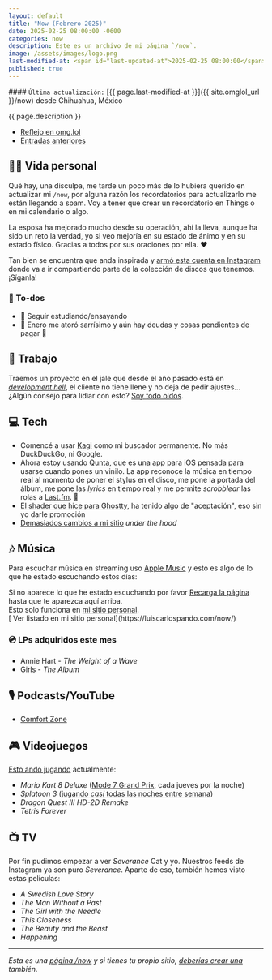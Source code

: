 ```yaml
---
layout: default
title: "Now (Febrero 2025)"
date: 2025-02-25 08:00:00 -0600
categories: now
description: Este es un archivo de mi página `/now`.
image: /assets/images/logo.png
last-modified-at: <span id="last-updated-at">2025-02-25 08:00:00</span>
published: true
---
```


<div class="card last-updated my-3 text-center">
<div class="card-body rounded">
#### <code>Última actualización:</code> [{{ page.last-modified-at }}]({{ site.omglol_url }}/now) desde Chihuahua, México
</div>
</div>

<p class="text-center">{{ page.description }}</p>

<div class="text-center">
<ul class="list-inline">
<li class="list-inline-item">
<a class="btn btn-primary btn-sm" href="{{ site.omglol_url }}/now">
<i class="fa-solid fa-heart"></i> Reflejo en omg.lol
</a>
</li>
<li class="list-inline-item">
<a class="btn btn-primary btn-sm" href="{{ site.url }}/category/now/">
<i class="fa-solid fa-list-ul"></i> Entradas anteriores
</a>
</li>
</ul>
</div>

## 👦🏻 Vida personal
Qué hay, una disculpa, me tarde un poco más de lo hubiera querido en actualizar mi `/now`, por alguna razón los recordatorios para actualizarlo me están llegando a spam. Voy a tener que crear un recordatorio en Things o en mi calendario o algo.

La esposa ha mejorado mucho desde su operación, ahí la lleva, aunque ha sido un reto la verdad, yo si veo mejoría en su estado de ánimo y en su estado físico. Gracias a todos por sus oraciones por ella. ❤️

Tan bien se encuentra que anda inspirada y [armó esta cuenta en Instagram](https://www.instagram.com/thearsonette/) donde va a ir compartiendo parte de la colección de discos que tenemos. ¡Síganla!

### 📝 To-dos
- 🎸 Seguir estudiando/ensayando
- 💸 Enero me atoró sarrísimo y aún hay deudas y cosas pendientes de pagar 🫠

## 💼 Trabajo
Traemos un proyecto en el jale que desde el año pasado está en *[development hell](https://es.wikipedia.org/wiki/Infierno_del_desarrollo)*, el cliente no tiene llene y no deja de pedir ajustes... ¿Algún consejo para lidiar con esto? [Soy todo oídos](https://luiscarlospando.com/contacto).

## 💻 Tech
- Comencé a usar [Kagi](https://kagi.com/) como mi buscador permanente. No más DuckDuckGo, ni Google.
- Ahora estoy usando [Qunta](https://apps.apple.com/us/app/quanta-vinyl-companion/id1600262501), que es una app para iOS pensada para usarse cuando pones un vinilo. La app reconoce la música en tiempo real al momento de poner el stylus en el disco, me pone la portada del álbum, me pone las *lyrics* en tiempo real y me permite *scrobblear* las rolas a [Last.fm](https://last.fm/user/luiscarlospando). 🤩
- [El shader que hice para Ghostty](https://github.com/luiscarlospando/crt-shader-with-chromatic-aberration-glow-scanlines-dot-matrix), ha tenido algo de "aceptación", eso sin yo darle promoción
- [Demasiados cambios a mi sitio](https://github.com/luiscarlospando/luiscarlospando.com/releases) *under the hood*

## 🎶 Música
Para escuchar música en streaming uso [Apple Music](https://music.apple.com/profile/luiscarlospando) y esto es algo de lo que he estado escuchando estos días:

<ul id="lastfm-top-artists"></ul>

<div class="card">
<div class="card-body rounded text-center">
Si no aparece lo que he estado escuchando por favor <a class="btn btn-primary btn-sm" href="javascript:void(0)" onclick="location.reload(); return false;"><i class="fa-solid fa-rotate-right"></i> Recarga la página</a> hasta que te aparezca aquí arriba.
<br>
Esto solo funciona en <a href="https://luiscarlospando.com/now/">mi sitio personal</a>.
</div>
</div>

<span class="omg-lol-now-page-element">
[<i class="fa-solid fa-up-right-from-square"></i> Ver listado en mi sitio personal](https://luiscarlospando.com/now/)
</span>

### 💿 LPs adquiridos este mes
- Annie Hart - *The Weight of a Wave*
- Girls - *The Album*

## 🎙 Podcasts/YouTube
- [Comfort Zone](https://www.youtube.com/watch?v=3a3PPMFP-co)

## 🎮 Videojuegos
[Esto ando jugando](https://luiscarlospando.com/games) actualmente:

- *Mario Kart 8 Deluxe* ([Mode 7 Grand Prix](https://luiscarlospando.com/games/mario-kart/), cada jueves por la noche)
- *Splatoon 3* ([jugando *casi* todas las noches entre semana](https://luiscarlospando.com/games/splatoon/))
- *Dragon Quest III HD-2D Remake*
- *Tetris Forever*

## 📺 TV
Por fin pudimos empezar a ver *Severance* Cat y yo. Nuestros feeds de Instagram ya son puro *Severance*. Aparte de eso, también hemos visto estas películas:

- *A Swedish Love Story*
- *The Man Without a Past*
- *The Girl with the Needle*
- *This Closeness*
- *The Beauty and the Beast*
- *Happening*

---

*Esta es una [página /now](https://nownownow.com/about) y si tienes tu propio sitio, [deberías crear una](https://nownownow.com/about) también.*
